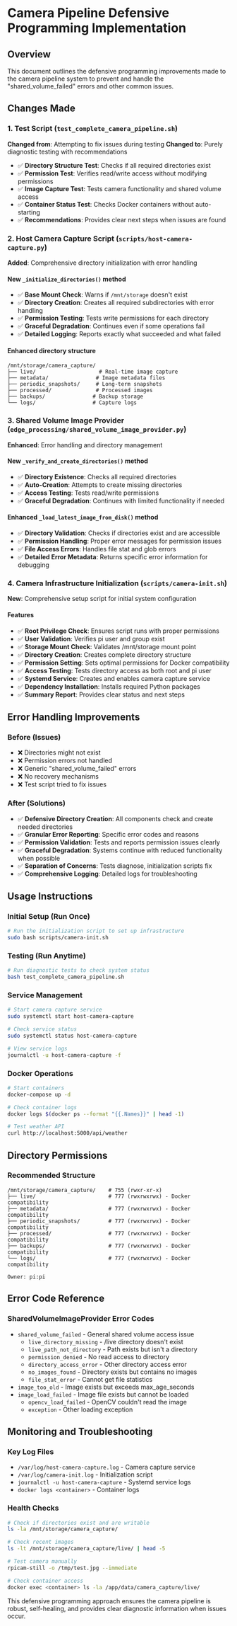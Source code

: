 # Camera Pipeline Defensive Programming Implementation

## Overview

This document outlines the defensive programming improvements made to the camera pipeline system to prevent and handle the "shared_volume_failed" errors and other common issues.

## Changes Made

### 1. Test Script (`test_complete_camera_pipeline.sh`)

**Changed from**: Attempting to fix issues during testing
**Changed to**: Purely diagnostic testing with recommendations

- ✅ **Directory Structure Test**: Checks if all required directories exist
- ✅ **Permission Test**: Verifies read/write access without modifying permissions
- ✅ **Image Capture Test**: Tests camera functionality and shared volume access
- ✅ **Container Status Test**: Checks Docker containers without auto-starting
- ✅ **Recommendations**: Provides clear next steps when issues are found

### 2. Host Camera Capture Script (`scripts/host-camera-capture.py`)

**Added**: Comprehensive directory initialization with error handling

#### New `_initialize_directories()` method

- ✅ **Base Mount Check**: Warns if `/mnt/storage` doesn't exist
- ✅ **Directory Creation**: Creates all required subdirectories with error handling
- ✅ **Permission Testing**: Tests write permissions for each directory
- ✅ **Graceful Degradation**: Continues even if some operations fail
- ✅ **Detailed Logging**: Reports exactly what succeeded and what failed

#### Enhanced directory structure

```text
/mnt/storage/camera_capture/
├── live/                    # Real-time image capture
├── metadata/               # Image metadata files
├── periodic_snapshots/     # Long-term snapshots
├── processed/              # Processed images
├── backups/               # Backup storage
└── logs/                  # Capture logs
```

### 3. Shared Volume Image Provider (`edge_processing/shared_volume_image_provider.py`)

**Enhanced**: Error handling and directory management

#### New `_verify_and_create_directories()` method

- ✅ **Directory Existence**: Checks all required directories
- ✅ **Auto-Creation**: Attempts to create missing directories
- ✅ **Access Testing**: Tests read/write permissions
- ✅ **Graceful Degradation**: Continues with limited functionality if needed

#### Enhanced `_load_latest_image_from_disk()` method

- ✅ **Directory Validation**: Checks if directories exist and are accessible
- ✅ **Permission Handling**: Proper error messages for permission issues
- ✅ **File Access Errors**: Handles file stat and glob errors
- ✅ **Detailed Error Metadata**: Returns specific error information for debugging

### 4. Camera Infrastructure Initialization (`scripts/camera-init.sh`)

**New**: Comprehensive setup script for initial system configuration

#### Features

- ✅ **Root Privilege Check**: Ensures script runs with proper permissions
- ✅ **User Validation**: Verifies pi user and group exist
- ✅ **Storage Mount Check**: Validates /mnt/storage mount point
- ✅ **Directory Creation**: Creates complete directory structure
- ✅ **Permission Setting**: Sets optimal permissions for Docker compatibility
- ✅ **Access Testing**: Tests directory access as both root and pi user
- ✅ **Systemd Service**: Creates and enables camera capture service
- ✅ **Dependency Installation**: Installs required Python packages
- ✅ **Summary Report**: Provides clear status and next steps

## Error Handling Improvements

### Before (Issues)

- ❌ Directories might not exist
- ❌ Permission errors not handled
- ❌ Generic "shared_volume_failed" errors
- ❌ No recovery mechanisms
- ❌ Test script tried to fix issues

### After (Solutions)

- ✅ **Defensive Directory Creation**: All components check and create needed directories
- ✅ **Granular Error Reporting**: Specific error codes and reasons
- ✅ **Permission Validation**: Tests and reports permission issues clearly
- ✅ **Graceful Degradation**: Systems continue with reduced functionality when possible
- ✅ **Separation of Concerns**: Tests diagnose, initialization scripts fix
- ✅ **Comprehensive Logging**: Detailed logs for troubleshooting

## Usage Instructions

### Initial Setup (Run Once)

```bash
# Run the initialization script to set up infrastructure
sudo bash scripts/camera-init.sh
```

### Testing (Run Anytime)

```bash
# Run diagnostic tests to check system status
bash test_complete_camera_pipeline.sh
```

### Service Management

```bash
# Start camera capture service
sudo systemctl start host-camera-capture

# Check service status
sudo systemctl status host-camera-capture

# View service logs
journalctl -u host-camera-capture -f
```

### Docker Operations

```bash
# Start containers
docker-compose up -d

# Check container logs
docker logs $(docker ps --format "{{.Names}}" | head -1)

# Test weather API
curl http://localhost:5000/api/weather
```

## Directory Permissions

### Recommended Structure

```text
/mnt/storage/camera_capture/    # 755 (rwxr-xr-x)
├── live/                       # 777 (rwxrwxrwx) - Docker compatibility
├── metadata/                   # 777 (rwxrwxrwx) - Docker compatibility  
├── periodic_snapshots/         # 777 (rwxrwxrwx) - Docker compatibility
├── processed/                  # 777 (rwxrwxrwx) - Docker compatibility
├── backups/                    # 777 (rwxrwxrwx) - Docker compatibility
└── logs/                       # 777 (rwxrwxrwx) - Docker compatibility

Owner: pi:pi
```

## Error Code Reference

### SharedVolumeImageProvider Error Codes

- `shared_volume_failed` - General shared volume access issue
  - `live_directory_missing` - /live directory doesn't exist
  - `live_path_not_directory` - Path exists but isn't a directory
  - `permission_denied` - No read access to directory
  - `directory_access_error` - Other directory access error
  - `no_images_found` - Directory exists but contains no images
  - `file_stat_error` - Cannot get file statistics
- `image_too_old` - Image exists but exceeds max_age_seconds
- `image_load_failed` - Image file exists but cannot be loaded
  - `opencv_load_failed` - OpenCV couldn't read the image
  - `exception` - Other loading exception

## Monitoring and Troubleshooting

### Key Log Files

- `/var/log/host-camera-capture.log` - Camera capture service
- `/var/log/camera-init.log` - Initialization script
- `journalctl -u host-camera-capture` - Systemd service logs
- `docker logs <container>` - Container logs

### Health Checks

```bash
# Check if directories exist and are writable
ls -la /mnt/storage/camera_capture/

# Check recent images
ls -lt /mnt/storage/camera_capture/live/ | head -5

# Test camera manually
rpicam-still -o /tmp/test.jpg --immediate

# Check container access
docker exec <container> ls -la /app/data/camera_capture/live/
```

This defensive programming approach ensures the camera pipeline is robust, self-healing, and provides clear diagnostic information when issues occur.
